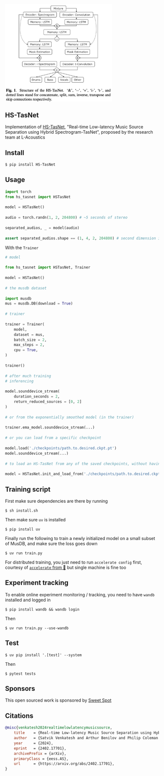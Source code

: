 <img src="./fig1.png" width="350px"></img>

## HS-TasNet

Implementation of [HS-TasNet](https://arxiv.org/abs/2402.17701), "Real-time Low-latency Music Source Separation using Hybrid Spectrogram-TasNet", proposed by the research team at L-Acoustics

## Install

```bash
$ pip install HS-TasNet
```

## Usage

```python
import torch
from hs_tasnet import HSTasNet

model = HSTasNet()

audio = torch.randn(1, 2, 204800) # ~5 seconds of stereo

separated_audios, _ = model(audio)

assert separated_audios.shape == (1, 4, 2, 204800) # second dimension is the separated tracks
```

With the `Trainer`

```python
# model

from hs_tasnet import HSTasNet, Trainer

model = HSTasNet()

# the musdb dataset

import musdb
mus = musdb.DB(download = True)

# trainer

trainer = Trainer(
    model,
    dataset = mus,
    batch_size = 2,
    max_steps = 2,
    cpu = True,
)

trainer()

# after much training
# inferencing

model.sounddevice_stream(
    duration_seconds = 2,
    return_reduced_sources = [0, 2]
)

# or from the exponentially smoothed model (in the trainer)

trainer.ema_model.sounddevice_stream(...)

# or you can load from a specific checkpoint

model.load('./checkpoints/path.to.desired.ckpt.pt')
model.sounddevice_stream(...)

# to load an HS-TasNet from any of the saved checkpoints, without having to save its hyperparameters, just run

model = HSTasNet.init_and_load_from('./checkpoints/path.to.desired.ckpt.pt')

```

## Training script

First make sure dependencies are there by running

```shell
$ sh install.sh
```

Then make sure `uv` is installed

```shell
$ pip install uv
```

Finally run the following to train a newly initialized model on a small subset of MusDB, and make sure the loss goes down

```shell
$ uv run train.py
```

For distributed training, you just need to run `accelerate config` first, courtesy of [`accelerate` from 🤗](https://huggingface.co/docs/accelerate/en/index) but single machine is fine too

## Experiment tracking

To enable online experiment monitoring / tracking, you need to have `wandb` installed and logged in

```shell
$ pip install wandb && wandb login
```

Then

```shell
$ uv run train.py --use-wandb
```

## Test

```shell
$ uv pip install '.[test]' --system
```

Then

```shell
$ pytest tests
```

## Sponsors

This open sourced work is sponsored by [Sweet Spot](https://github.com/sweetspotsoundsystem)

## Citations

```bibtex
@misc{venkatesh2024realtimelowlatencymusicsource,
    title    = {Real-time Low-latency Music Source Separation using Hybrid Spectrogram-TasNet}, 
    author   = {Satvik Venkatesh and Arthur Benilov and Philip Coleman and Frederic Roskam},
    year     = {2024},
    eprint   = {2402.17701},
    archivePrefix = {arXiv},
    primaryClass = {eess.AS},
    url      = {https://arxiv.org/abs/2402.17701}, 
}
```
